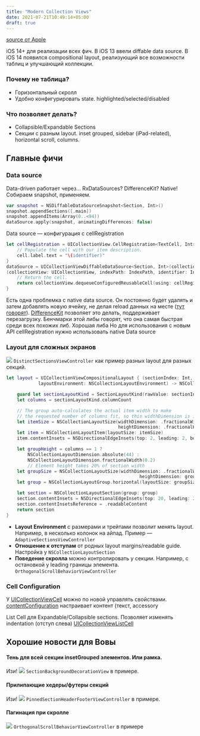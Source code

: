 ```yaml
---
title: "Modern Collection Views"
date: 2021-07-21T10:49:14+05:00
draft: true
---
```


[source от Apple](https://developer.apple.com/documentation/uikit/views_and_controls/collection_views/implementing_modern_collection_views)

iOS 14+ для реализации всех фич.
В iOS 13 ввели diffable data source.
В iOS 14 появился compositional layout, реализующий все возможности таблиц и улучшающий коллекции.

### Почему не таблица?

- Горизонтальный скролл
- Удобно конфигурировать state. highlighted/selected/disabled

### Что позволяет делать?

- Collapsible/Expandable Sections
- Секции с разным layout. inset grouped, sidebar (iPad-related), horizontal scroll, columns.

## Главные фичи

### Data source

Data-driven работает через… RxDataSources? DifferenceKit? Native!
Собираем snapshot, применяем.

```swift
var snapshot = NSDiffableDataSourceSnapshot<Section, Int>()
snapshot.appendSections([.main])
snapshot.appendItems(Array(0..<94))
dataSource.apply(snapshot, animatingDifferences: false)
```

Data source — конфигурация с cellRegistration

```swift
let cellRegistration = UICollectionView.CellRegistration<TextCell, Int> { (cell, indexPath, identifier) in
    // Populate the cell with our item description.
    cell.label.text = "\(identifier)"
}
dataSource = UICollectionViewDiffableDataSource<Section, Int>(collectionView: collectionView) {
(collectionView: UICollectionView, indexPath: IndexPath, identifier: Int) -> UICollectionViewCell? in
    // Return the cell.
    return collectionView.dequeueConfiguredReusableCell(using: cellRegistration, for: indexPath, item: identifier)
}
```

Есть одна проблемка с native data source. Он постоянно будет удалять и затем добавлять новую ячейку, не делая reload данных на месте ([тут говорят](https://github.com/ekazaev/ChatLayout#about-uicollectionviewdiffabledatasource)).
[DifferenceKit](https://github.com/ra1028/DifferenceKit) позволяет это делать, поддерживает перезагрузку. Бенчмарки этой либы говорят, что она самая быстрая среди всех похожих либ. Хорошая либа
Но для использования с новым API cellRegistration нужно использовать native Data source

### Layout для сложных экранов

![](Simulator%20Screen%20Shot%20-%20iPhone%2012%20-%202021-07-19%20at%2022.46.23.png)
`DistinctSectionsViewController` как пример разных layout для разных секций.

```swift
let layout = UICollectionViewCompositionalLayout { (sectionIndex: Int,
            layoutEnvironment: NSCollectionLayoutEnvironment) -> NSCollectionLayoutSection? in

    guard let sectionLayoutKind = SectionLayoutKind(rawValue: sectionIndex) else { return nil }
    let columns = sectionLayoutKind.columnCount

    // The group auto-calculates the actual item width to make
    // the requested number of columns fit, so this widthDimension is ignored.
    let itemSize = NSCollectionLayoutSize(widthDimension: .fractionalWidth(1.0),
                                          heightDimension: .fractionalHeight(1.0))
    let item = NSCollectionLayoutItem(layoutSize: itemSize)
    item.contentInsets = NSDirectionalEdgeInsets(top: 2, leading: 2, bottom: 2, trailing: 2)

    let groupHeight = columns == 1 ?
        NSCollectionLayoutDimension.absolute(44) :
        NSCollectionLayoutDimension.fractionalWidth(0.2)
        // Element height takes 20% of section width
    let groupSize = NSCollectionLayoutSize(widthDimension: .fractionalWidth(1.0),
                                                  heightDimension: groupHeight)
    let group = NSCollectionLayoutGroup.horizontal(layoutSize: groupSize, subitem: item, count: columns)

    let section = NSCollectionLayoutSection(group: group)
    section.contentInsets = NSDirectionalEdgeInsets(top: 20, leading: 20, bottom: 20, trailing: 20)
    section.contentInsetsReference = .readableContent
    return section
}
```

- **Layout Environment** с размерами и трейтами позволит менять layout. Например, в несколько колонок на айпад. Пример — `AdaptiveSectionsViewController`
- **Отношение к отступам** от родных layout margins/readable guide. Настройка у `NSCollectionLayoutSection`
- **Поведение скролла** можно контролировать у секции. Например, с остановкой у leading границы элемента. `OrthogonalScrollBehaviorViewController`

### Cell Configuration

У [UICollectionViewCell](https://developer.apple.com/documentation/uikit/uicollectionviewcell) можно по новой управлять свойствами.
[contentConfiguration](https://developer.apple.com/documentation/uikit/uicollectionviewcell/3600949-contentconfiguration) настраивает контент (текст, accessory

List Cell для Expandable/Collapsible sections. Позволяет изменять indentation (отступ слева)
[UICollectionViewListCell](https://developer.apple.com/documentation/uikit/uicollectionviewlistcell)

## Хорошие новости для Вовы

#### Тень для всей секции insetGrouped элементов. Или рамка.

Изи!
![](Simulator%20Screen%20Shot%20-%20iPhone%2012%20-%202021-07-19%20at%2022.39.56.png)
`SectionBackgroundDecorationView` в примере.

#### Прилипающие хедеры/футеры секций

Изи!
![](Simulator%20Screen%20Shot%20-%20iPhone%2012%20-%202021-07-19%20at%2022.44.14.png)
`PinnedSectionHeaderFooterViewController` в примере.

#### Пагинация при скролле

![](<Simulator%20Screen%20Shot%20-%20iPad%20Pro%20(11-inch)%20(3rd%20generation)%20-%202021-07-20%20at%2009.03.46.png>)
`OrthogonalScrollBehaviorViewController` в примере
